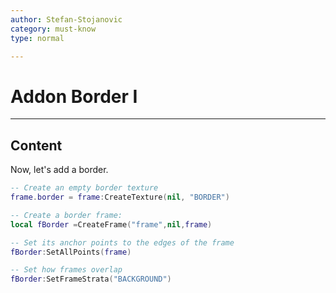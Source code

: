 ```yaml
---
author: Stefan-Stojanovic
category: must-know
type: normal

---
```


# Addon Border I

---
## Content

Now, let's add a border. 

```lua
-- Create an empty border texture
frame.border = frame:CreateTexture(nil, "BORDER")

-- Create a border frame:
local fBorder =CreateFrame("frame",nil,frame)

-- Set its anchor points to the edges of the frame
fBorder:SetAllPoints(frame)

-- Set how frames overlap
fBorder:SetFrameStrata("BACKGROUND")
```